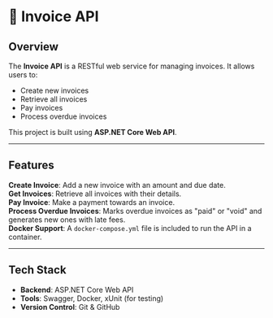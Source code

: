 # 📄 Invoice API

## Overview
The **Invoice API** is a RESTful web service for managing invoices. It allows users to:
- Create new invoices 
- Retrieve all invoices 
- Pay invoices 
- Process overdue invoices 

This project is built using **ASP.NET Core Web API**.

---

## Features
 **Create Invoice**: Add a new invoice with an amount and due date.  
 **Get Invoices**: Retrieve all invoices with their details.  
 **Pay Invoice**: Make a payment towards an invoice.  
 **Process Overdue Invoices**: Marks overdue invoices as "paid" or "void" and generates new ones with late fees.  
 **Docker Support**: A `docker-compose.yml` file is included to run the API in a container.  

---

## Tech Stack
- **Backend**: ASP.NET Core Web API  
- **Tools**: Swagger, Docker, xUnit (for testing)  
- **Version Control**: Git & GitHub  

